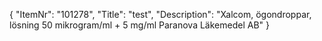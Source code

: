 {
  "ItemNr": "101278",
  "Title": "test",
  "Description": "Xalcom, ögondroppar, lösning 50 mikrogram/ml + 5 mg/ml Paranova Läkemedel AB"
}